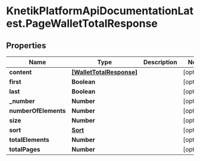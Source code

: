 # KnetikPlatformApiDocumentationLatest.PageWalletTotalResponse

## Properties
Name | Type | Description | Notes
------------ | ------------- | ------------- | -------------
**content** | [**[WalletTotalResponse]**](WalletTotalResponse.md) |  | [optional] 
**first** | **Boolean** |  | [optional] 
**last** | **Boolean** |  | [optional] 
**_number** | **Number** |  | [optional] 
**numberOfElements** | **Number** |  | [optional] 
**size** | **Number** |  | [optional] 
**sort** | [**Sort**](Sort.md) |  | [optional] 
**totalElements** | **Number** |  | [optional] 
**totalPages** | **Number** |  | [optional] 



